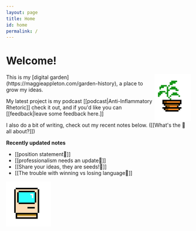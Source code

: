 ```yaml
---
layout: page
title: Home
id: home
permalink: /
---
```


# Welcome!

<img src = "/assets/potted-plant.png" style = "float: right" alt="Potted Plant"/>
This is my [digital garden](https://maggieappleton.com/garden-history), a place to grow my ideas.

My latest project is my podcast [[podcast|Anti-Inflammatory Rhetoric]] check it out, and if you'd like you can [[feedback|leave some feedback here.]]

I also do a bit of writing, check out my recent notes below.
([[What's the 🌱 all about?]])

<strong>Recently updated notes</strong>
<ul>
  <li>
    [[position statement🌱]]
  </li>
  <li>
    [[professionalism needs an update🌰]]
  </li>
  <li>
    [[Share your ideas, they are seeds!🌱]]
  </li>
  <li>
    [[The trouble with winning vs losing language🌱]]
  </li>
</ul>


![Mac Plus](/assets/mac.png)
